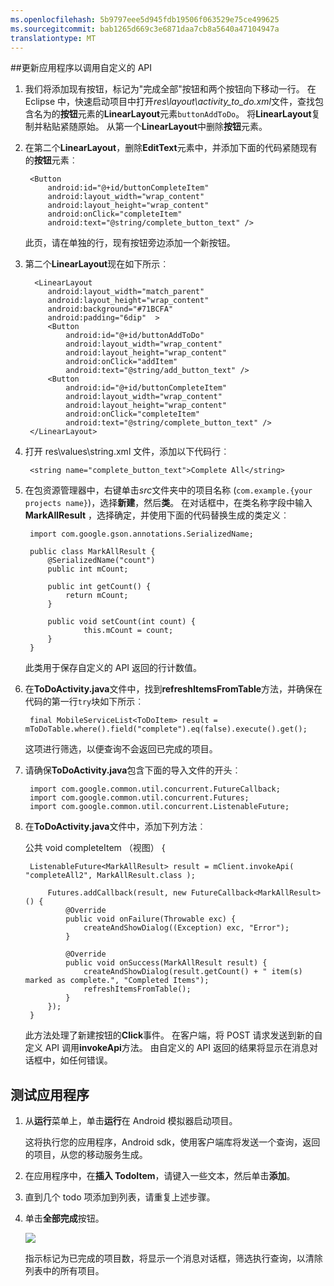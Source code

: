 ```yaml
---
ms.openlocfilehash: 5b9797eee5d945fdb19506f063529e75ce499625
ms.sourcegitcommit: bab1265d669c3e6871daa7cb8a5640a47104947a
translationtype: MT
---
```


##<a name="update-app"></a>更新应用程序以调用自定义的 API

1. 我们将添加现有按钮，标记为"完成全部"按钮和两个按钮向下移动一行。 在 Eclipse 中，快速启动项目中打开*res\layout\activity_to_do.xml*文件，查找包含名为的**按钮**元素的**LinearLayout**元素`buttonAddToDo`。 将**LinearLayout**复制并粘贴紧随原始。 从第一个**LinearLayout**中删除**按钮**元素。

2. 在第二个**LinearLayout**，删除**EditText**元素中，并添加下面的代码紧随现有的**按钮**元素︰ 

        <Button
            android:id="@+id/buttonCompleteItem"
            android:layout_width="wrap_content"
            android:layout_height="wrap_content"
            android:onClick="completeItem"
            android:text="@string/complete_button_text" />

    此页，请在单独的行，现有按钮旁边添加一个新按钮。

3. 第二个**LinearLayout**现在如下所示︰

         <LinearLayout
            android:layout_width="match_parent" 
            android:layout_height="wrap_content" 
            android:background="#71BCFA"
            android:padding="6dip"  >
            <Button
                android:id="@+id/buttonAddToDo"
                android:layout_width="wrap_content"
                android:layout_height="wrap_content"
                android:onClick="addItem"
                android:text="@string/add_button_text" />
            <Button
                android:id="@+id/buttonCompleteItem"
                android:layout_width="wrap_content"
                android:layout_height="wrap_content"
                android:onClick="completeItem"
                android:text="@string/complete_button_text" />
        </LinearLayout>
    

4. 打开 res\values\string.xml 文件，添加以下代码行︰

        <string name="complete_button_text">Complete All</string>



5. 在包资源管理器中，右键单击*src*文件夹中的项目名称 (`com.example.{your projects name}`)，选择**新建**，然后**类**。 在对话框中，在类名称字段中输入**MarkAllResult** ，选择确定，并使用下面的代码替换生成的类定义︰

        import com.google.gson.annotations.SerializedName;
        
        public class MarkAllResult {
            @SerializedName("count")
            public int mCount;
            
            public int getCount() {
                return mCount;
            }
        
            public void setCount(int count) {
                    this.mCount = count;
            }
        }

    此类用于保存自定义的 API 返回的行计数值。 

6. 在**ToDoActivity.java**文件中，找到**refreshItemsFromTable**方法，并确保在代码的第一行`try`块如下所示︰

        final MobileServiceList<ToDoItem> result = mToDoTable.where().field("complete").eq(false).execute().get();

    这项进行筛选，以便查询不会返回已完成的项目。

7. 请确保**ToDoActivity.java**包含下面的导入文件的开头︰

        import com.google.common.util.concurrent.FutureCallback;
        import com.google.common.util.concurrent.Futures;
        import com.google.common.util.concurrent.ListenableFuture;

8. 在**ToDoActivity.java**文件中，添加下列方法︰

    公共 void completeItem （视图） {
        
        ListenableFuture<MarkAllResult> result = mClient.invokeApi( "completeAll2", MarkAllResult.class ); 
            
            Futures.addCallback(result, new FutureCallback<MarkAllResult>() {
                @Override
                public void onFailure(Throwable exc) {
                    createAndShowDialog((Exception) exc, "Error");
                }
                
                @Override
                public void onSuccess(MarkAllResult result) {
                    createAndShowDialog(result.getCount() + " item(s) marked as complete.", "Completed Items");
                    refreshItemsFromTable();    
                }
            });
        }
    
    此方法处理了新建按钮的**Click**事件。 在客户端，将 POST 请求发送到新的自定义 API 调用**invokeApi**方法。 由自定义的 API 返回的结果将显示在消息对话框中，如任何错误。

## 测试应用程序

1. 从**运行**菜单上，单击**运行**在 Android 模拟器启动项目。

    这将执行您的应用程序，Android sdk，使用客户端库将发送一个查询，返回的项目，从您的移动服务生成。


2. 在应用程序中，在**插入 TodoItem**，请键入一些文本，然后单击**添加**。

3. 直到几个 todo 项添加到列表，请重复上述步骤。

4. 单击**全部完成**按钮。

    ![](./media/mobile-services-android-call-custom-api/mobile-custom-api-android-completed.png)

    指示标记为已完成的项目数，将显示一个消息对话框，筛选执行查询，以清除列表中的所有项目。